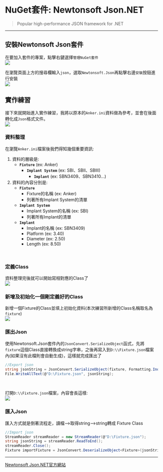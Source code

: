# NuGet套件: Newtonsoft Json.NET
> Popular high-performance JSON framework for .NET

----

## 安裝Newtonsoft Json套件

在要加入套件的專案，點擊右鍵選擇`管理NuGet套件` <br />
![](https://raw.githubusercontent.com/howwmingnew/IWRookieManual/main/Photos/Json/00.png)
<br />

在瀏覽頁面上方的搜尋欄輸入`json`，選取`Newtonsoft.Json`再點擊右邊`安裝`按鈕進行安裝 <br />
![](https://raw.githubusercontent.com/howwmingnew/IWRookieManual/main/Photos/Json/01.png)
<br />

## 實作練習

接下來就開始進入實作練習，我將以原本的`Anker.ini`資料做為參考，並會在後面轉化成`Json`格式文件。<br />
![](https://raw.githubusercontent.com/howwmingnew/IWRookieManual/main/Photos/Json/02.png)
<br />

### 資料整理

在瀏覽`Anker.ini`檔案後我們得知幾個重要資訊:

1. 資料的層級是:
    - **`Fixture`** (ex: Anker)
        - **`Implant System`** (ex: SBI、SBII、SBIII)
            - **`Implant`** (ex: SBN3409、SBN3410...)
2. 資料的內容分別是:
    - **`Fixture`**
        - Fixture的名稱 (ex: Anker)
        - 列著所有Implant System的清單
    - **`Implant System`**
        - Implant System的名稱 (ex: SBI)
        - 列著所有Implant的清單
    - **`Implant`**
        - Implant的名稱 (ex: SBN3409)
        - Platform (ex: 3.40)
        - Diameter (ex: 2.50)
        - Length (ex: 8.50)
<br />

### 定義Class
資料整理完後就可以開始寫相對應的Class了<br />
![](https://raw.githubusercontent.com/howwmingnew/IWRookieManual/main/Photos/Json/03.png)
<br />

### 新增及初始化一個剛定義好的Class
新增一個Fixture的Class並填上初始化資料(本次練習所新增的Class名稱取名為`fixture`)<br />
![](https://raw.githubusercontent.com/howwmingnew/IWRookieManual/main/Photos/Json/04.png)
<br />

### 匯出Json
使用Newtonsoft.Json套件內的`JsonConvert.SerializeObject`函式，先將`fixture`這個Class直接轉換成string字串，之後再寫入到`D:\\Fixture.json`檔案內(如果沒有此檔則會自動生成)，這樣就完成匯出了<br />
```C#
//Export json
string jsonString = JsonConvert.SerializeObject(fixture, Formatting.Indented);
File.WriteAllText(@"D:\Fixture.json", jsonString);
```
<br />

打開`D:\\Fixture.json`檔案，內容會長這樣:<br />
![](https://raw.githubusercontent.com/howwmingnew/IWRookieManual/main/Photos/Json/05.png)
<br />

### 匯入Json

匯入方式就是倒著流程走，讀檔-->取得string-->string轉成 Fixture Class

```C#
//Import json
StreamReader streamReader = new StreamReader(@"D:\Fixture.json");
string jsonString = streamReader.ReadToEnd();
streamReader.Close();
Fixture importFixture = JsonConvert.DeserializeObject<Fixture>(jsonString);
```



----
[Newtonsoft Json.NET官方網站](https://www.newtonsoft.com/json)

